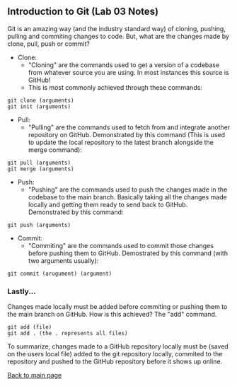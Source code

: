 ## Introduction to Git (Lab 03 Notes)

Git is an amazing way (and the industry standard way) of cloning, pushing, pulling and commiting changes to code. But, what are the changes made by clone, pull, push or commit?

* Clone:
    * "Cloning" are the commands used to get a version of a codebase from whatever source you are using. In most instances this source is GitHub!
    * This is most commonly achieved through these commands:

```console
git clone (arguments)
git init (arguments)
```
* Pull:
    * "Pulling" are the commands used to fetch from and integrate another repository on GitHub. Demonstrated by this command (This is used to update the local repository to the latest branch alongside the merge command):

```console
git pull (arguments)
git merge (arguments)
```

* Push:
    * "Pushing" are the commands used to push the changes made in the codebase to the main branch. Basically taking all the changes made locally and getting them ready to send back to GitHub. Demonstrated by this command:

```console
git push (arguments)
```

* Commit:
    * "Commiting" are the commands used to commit those changes before pushing them to GitHub. Demostrated by this command (with two arguments usually):

```console
git commit (arugument) (argument)
```


### Lastly...

Changes made locally must be added before commiting or pushing them to the main branch on GitHub. How is this achieved? The "add" command.

```console
git add (file)
git add . (the . represents all files)
```

To summarize, changes made to a GitHub repository locally must be (saved on the users local file) added to the git repository locally, commited to the repository and pushed to the GitHub repository before it shows up online. 

[Back to main page](README.md)